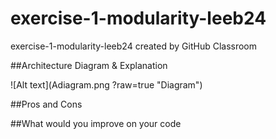 # exercise-1-modularity-leeb24
exercise-1-modularity-leeb24 created by GitHub Classroom


##Architecture Diagram & Explanation 

![Alt text](Adiagram.png ?raw=true "Diagram")

##Pros and Cons 



##What would you improve on your code
